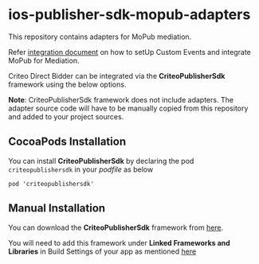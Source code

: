 # ios-publisher-sdk-mopub-adapters

This repository contains adapters for MoPub mediation. 

Refer [integration document](https://publisherdocs.criteotilt.com/sdk-ios/3.1/mopub-mediation/) on how to setUp Custom Events and integrate MoPub for Mediation.

Criteo Direct Bidder can be integrated via the __CriteoPublisherSdk__ framework using the below options.

__Note__: CriteoPublisherSdk framework does not include adapters. The adapter source code will have to be manually copied from this repository and added to your project sources.

## CocoaPods Installation

You can install __CriteoPublisherSdk__ by declaring the pod ```criteopublishersdk``` in your _podfile_ as below

```
pod 'criteopublishersdk'
```

## Manual Installation

You can download the __CriteoPublisherSdk__ framework from [here](https://publisherdocs.criteotilt.com/sdk-ios/3.1/mopub-mediation/). 

You will need to add this framework under __Linked Frameworks and Libraries__ in Build Settings of your app
as mentioned [here](https://publisherdocs.criteotilt.com/sdk-ios/2.2/googleadmanager/#add-criteo-module)
